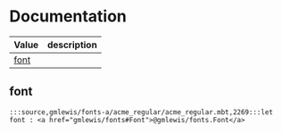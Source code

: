 # Documentation
|Value|description|
|---|---|
|[font](#font)||

## font

```moonbit
:::source,gmlewis/fonts-a/acme_regular/acme_regular.mbt,2269:::let font : <a href="gmlewis/fonts#Font">@gmlewis/fonts.Font</a>
```

